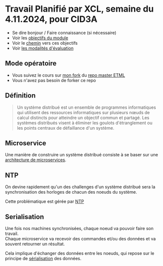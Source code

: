 # Travail Planifié par XCL, semaine du 4.11.2024, pour CID3A

- Se dire bonjour / Faire connaissance (si nécessaire)
- Voir les [objectifs du module](https://www.modulbaukasten.ch/module/321/1/fr-FR?title=Programmer-des-syst%C3%A8mes-distribu%C3%A9s)
- Voir le [chemin](https://roadmap.sh/r/embed?id=66ea73d4f34c8868ec042b2c) vers ces objectifs
- Voir [les modalités d'évaluation](../evaluation)

## Mode opératoire

- Vous suivez le cours sur [mon fork](https://github.com/XCarrel/321-Prog_distrib) du [repo master ETML](https://github.com/ETML-INF/321-Prog_distrib)
- Vous n'avez pas besoin de forker ce repo

## Définition

> Un système distribué est un ensemble de programmes informatiques qui utilisent des ressources informatiques sur plusieurs nœuds de calcul distincts pour atteindre un objectif commun et partagé. Les systèmes distribués visent à éliminer les goulots d'étranglement ou les points centraux de défaillance d'un système.

## Microservice

Une manière de construire un système distribué consiste à se baser sur une [architecture de microservices](../supports/microservice.md).

## NTP

On devine rapidement qu'un des challenges d'un système distribué sera la synchronisation des horloges de chacun des noeuds du système.

Cette problématique est gérée par [NTP](../thematiques/01-NTP.md)

## Serialisation

Une fois nos machines synchronisées, chaque noeud va pouvoir faire son travail.  
Chaque microservice va recevoir des commandes et/ou des données et va souvent retourner un résultat.

Cela implique d'échanger des données entre les noeuds, qui repose sur le principe de [sérialisation](../thematiques/02-Sérialisation.md) des données.

